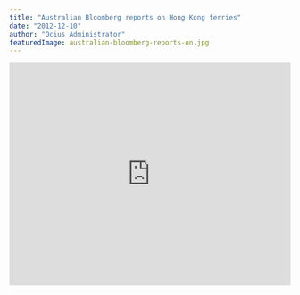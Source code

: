 ```yaml
---
title: "Australian Bloomberg reports on Hong Kong ferries"
date: "2012-12-10"
author: "Ocius Administrator"
featuredImage: australian-bloomberg-reports-on.jpg
---
```


<iframe src="https://www.youtube.com/embed/bcGueumsFJU?feature=oembed" allowfullscreen="" width="100%" height="400" frameborder="0"></iframe>
